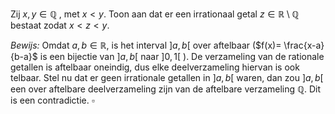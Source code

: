 Zij $x, y \in \mathbb{Q}$ , met $x < y$. Toon aan dat er een irrationaal getal $z \in \mathbb{R}\setminus \mathbb{Q}$ bestaat zodat $x < z < y$.

*Bewijs:*
Omdat $a, b \in \mathbb{R}$, is het interval $]a, b[$ over aftelbaar ($f(x)= \frac{x-a}{b-a}$ is een bijectie van $]a, b[$ naar $]0, 1[$ ). De verzameling van de rationale getallen is aftelbaar oneindig, dus elke deelverzameling hiervan is ook telbaar. Stel nu dat er geen irrationale getallen in $]a, b[$ waren, dan zou $]a, b[$ een over aftelbare deelverzameling zijn van de aftelbare verzameling $\mathbb{Q}$. Dit is een contradictie.
$\square$
